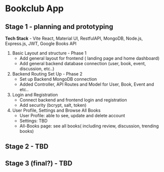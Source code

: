 # Bookclub App

## Stage 1 - planning and prototyping

**Tech Stack** - Vite React, Material UI, RestfulAPI, MongoDB, Node.js, Express.js, JWT, Google Books API

1. Basic Layout and structure - Phase 1
    * Add general layout for frontend ( landing page and home dashboard)
    * Add general backend database connection (user, book, event, discussion, etc..)
2. Backend Routing Set Up - Phase 2
    * Set up Backend MongoDB connection
    * Added Controller, API Routes and Model for User, Book, Event and etc..
3. Login and Registration
    * Connect backend and frontend login and registration
    * Add security (bcrypt, salt, token)
4. User Profile, Settings and Browse All Books
    * User Profile: able to see, update and delete account
    * Settings: TBD
    * All-Books page: see all books( including review, discussion, trending books)


## Stage 2 - TBD
## Stage 3 (final?) - TBD



